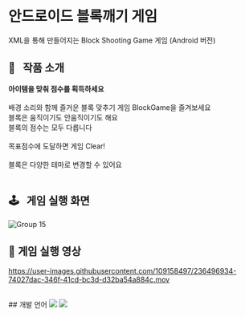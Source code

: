 # 안드로이드 블록깨기 게임
XML을 통해 만들어지는 Block Shooting Game 게임 (Android 버전)

## 🧩 &nbsp; 작품 소개
**아이템을 맞춰 점수를 획득하세요**<br>
<br>
배경 소리와 함께 즐거운 블록 맞추기 게임 BlockGame을 즐겨보세요<br>
블록은 움직이기도 안움직이기도 해요<br>
블록의 점수는 모두 다릅니다<br>
<br>
목표점수에 도달하면 게임 Clear!
<br>
<br>
블록은 다양한 테마로 변경할 수 있어요
<br>
<br>
## 🕹 &nbsp; 게임 실행 화면

![Group 15](https://user-images.githubusercontent.com/109158497/236491542-11320c12-cfb6-47f9-84ef-4db213f36784.png)
<br>

## 🎥 게임 실행 영상

https://user-images.githubusercontent.com/109158497/236496934-74027dac-346f-41cd-bc3d-d32ba54a884c.mov

<br>
## 개발 언어
<img src="https://img.shields.io/badge/JAVA-FF7800?style=for-the-badge&logo=Java&logoColor=#7F52FF"> <img src="https://img.shields.io/badge/android-3DDC84?style=for-the-badge&logo=Android&logoColor=white">
